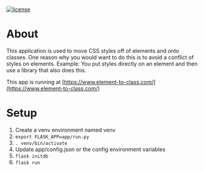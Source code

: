 [![license](https://img.shields.io/github/license/mashape/apistatus.svg)](https://github.com/petekeller2/Element-To-Class/LICENSE)

# About

This application is used to move
 CSS styles off of elements and onto
 classes. One reason why you would
 want to do this is to avoid a conflict
 of styles on elements. Example: You
 put styles directly on an element and
 then use a library that also does
 this.
 
 This app is running at [https://www.element-to-class.com/](https://www.element-to-class.com/)

# Setup

1. Create a venv environment named venv
2. `export FLASK_APP=app/run.py`
3. `. venv/bin/activate`
4. Update app/config.json or the config 
environment variables
5. `flask initdb`
6. `flask run`